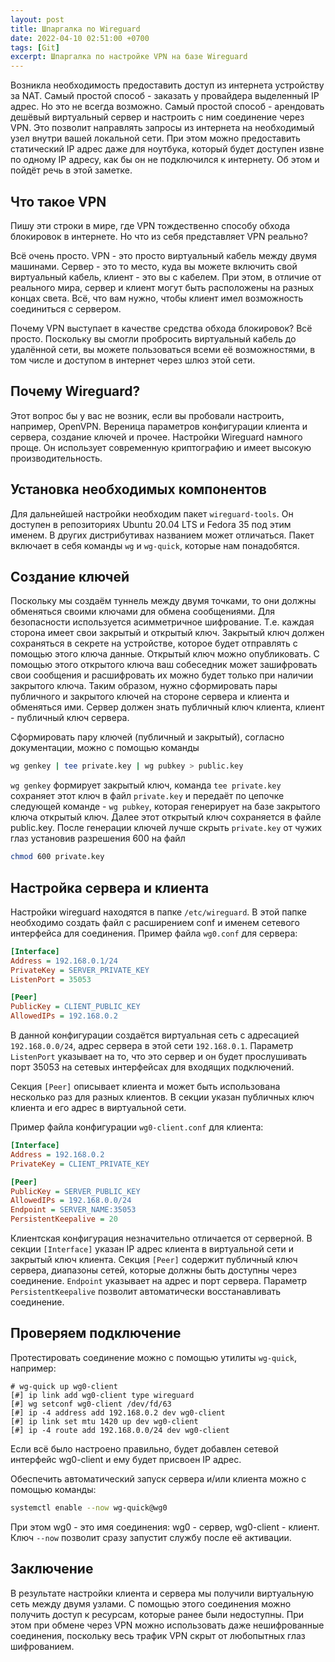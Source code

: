```yaml
---
layout: post
title: Шпаргалка по Wireguard
date: 2022-04-10 02:51:00 +0700
tags: [Git]
excerpt: Шпаргалка по настройке VPN на базе Wireguard
---
```

Возникла необходимость предоставить доступ из интернета устройству за NAT. Самый простой способ - заказать у провайдера выделенный IP адрес. Но это не всегда возможно. Самый простой способ - арендовать дешёвый виртуальный сервер и настроить с ним соединение через VPN. Это позволит направлять запросы из интернета на необходимый узел внутри вашей локальной сети. При этом можно предоставить статический IP адрес даже для ноутбука, который будет доступен извне по одному IP адресу, как бы он не подключился к интернету. Об этом и пойдёт речь в этой заметке.

## Что такое VPN

Пишу эти строки в мире, где VPN тождественно способу обхода блокировок в интернете. Но что из себя представляет VPN реально?

Всё очень просто. VPN - это просто виртуальный кабель между двумя машинами. Сервер - это то место, куда вы можете включить свой виртуальный кабель, клиент - это вы с кабелем. При этом, в отличие от реального мира, сервер и клиент могут быть расположены на разных концах света. Всё, что вам нужно, чтобы клиент имел возможность соединиться с сервером.

Почему VPN выступает в качестве средства обхода блокировок? Всё просто. Поскольку вы смогли пробросить виртуальный кабель до удалённой сети, вы можете пользоваться всеми её возможностями, в том числе и доступом в интернет через шлюз этой сети.

## Почему Wireguard?

Этот вопрос бы у вас не возник, если вы пробовали настроить, например, OpenVPN. Вереница параметров конфигурации клиента и сервера, создание ключей и прочее. Настройки Wireguard намного проще. Он использует современную криптографию и имеет высокую производительность.

## Установка необходимых компонентов

Для дальнейшей настройки необходим пакет `wireguard-tools`. Он доступен в репозиториях Ubuntu 20.04 LTS и Fedora 35 под этим именем. В других дистрибутивах названием может отличаться. Пакет включает в себя команды `wg` и `wg-quick`, которые нам понадобятся.

## Создание ключей

Поскольку мы создаём туннель между двумя точками, то они должны обменяться своими ключами для обмена сообщениями. Для безопасности используется асимметричное шифрование. Т.е. каждая сторона имеет свои закрытый и открытый ключ. Закрытый ключ должен сохраняться в секрете на устройстве, которое будет отправлять с помощью этого ключа данные. Открытый ключ можно опубликовать. С помощью этого открытого ключа ваш собеседник может зашифровать свои сообщения и расшифровать их можно будет только при наличии закрытого ключа. Таким образом, нужно сформировать пары публичного и закрытого ключей на стороне сервера и клиента и обменяться ими. Сервер должен знать публичный ключ клиента, клиент - публичный ключ сервера.

Сформировать пару ключей (публичный и закрытый), согласно документации, можно с помощью команды

```bash
wg genkey | tee private.key | wg pubkey > public.key
```

`wg genkey` формирует закрытый ключ, команда `tee private.key` сохраняет этот ключ в файл `private.key` и передаёт по цепочке следующей команде - `wg pubkey`, которая генерирует на базе закрытого ключа открытый ключ. Далее этот открытый ключ сохраняется в файле public.key. После генерации ключей лучше скрыть `private.key` от чужих глаз установив разрешения 600 на файл

```bash
chmod 600 private.key
```

## Настройка сервера и клиента

Настройки wireguard находятся в папке `/etc/wireguard`. В этой папке необходимо создать файл с расширением conf и именем сетевого интерфейса для соединения. Пример файла `wg0.conf` для сервера:

```ini
[Interface]
Address = 192.168.0.1/24
PrivateKey = SERVER_PRIVATE_KEY
ListenPort = 35053

[Peer]
PublicKey = CLIENT_PUBLIC_KEY
AllowedIPs = 192.168.0.2
```

В данной конфигурации создаётся виртуальная сеть с адресацией `192.168.0.0/24`, адрес сервера в этой сети `192.168.0.1`. Параметр `ListenPort` указывает на то, что это сервер и он будет прослушивать порт 35053 на сетевых интерфейсах для входящих подключений.

Секция `[Peer]` описывает клиента и может быть использована несколько раз для разных клиентов. В секции указан публичных ключ клиента и его адрес в виртуальной сети.

Пример файла конфигурации `wg0-client.conf` для клиента:

```ini
[Interface]
Address = 192.168.0.2
PrivateKey = CLIENT_PRIVATE_KEY

[Peer]
PublicKey = SERVER_PUBLIC_KEY
AllowedIPs = 192.168.0.0/24
Endpoint = SERVER_NAME:35053
PersistentKeepalive = 20
```

Клиентская конфигурация незначительно отличается от серверной. В секции `[Interface]` указан IP адрес клиента в виртуальной сети и закрытый ключ клиента. Секция `[Peer]` содержит публичный ключ сервера, диапазоны сетей, которые должны быть доступны через соединение. `Endpoint` указывает на адрес и порт сервера. Параметр `PersistentKeepalive` позволит автоматически восстанавливать соединение.

## Проверяем подключение

Протестировать соединение можно с помощью утилиты `wg-quick`, например:

```console
# wg-quick up wg0-client
[#] ip link add wg0-client type wireguard
[#] wg setconf wg0-client /dev/fd/63
[#] ip -4 address add 192.168.0.2 dev wg0-client
[#] ip link set mtu 1420 up dev wg0-client
[#] ip -4 route add 192.168.0.0/24 dev wg0-client
```

Если всё было настроено правильно, будет добавлен сетевой интерфейс wg0-client и ему будет присвоен IP адрес.

Обеспечить автоматический запуск сервера и/или клиента можно с помощью команды:

```bash
systemctl enable --now wg-quick@wg0
```

При этом wg0 - это имя соединения: wg0 - сервер, wg0-client - клиент. Ключ `--now` позволит сразу запустит службу после её активации.

## Заключение

В результате настройки клиента и сервера мы получили виртуальную сеть между двумя узлами. С помощью этого соединения можно получить доступ к ресурсам, которые ранее были недоступны. При этом при обмене через VPN можно использовать даже нешифрованные соединения, поскольку весь трафик VPN скрыт от любопытных глаз шифрованием.